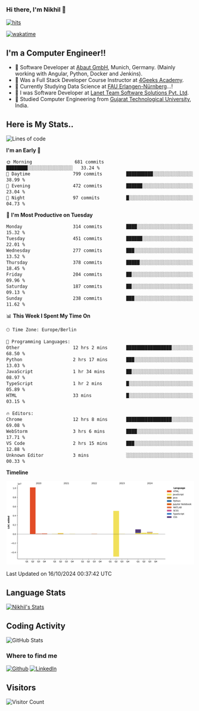 ### Hi there, I'm Nikhil 👋

[![hits](https://hits.sh/github.com/silentsoft/hits.svg?color=2311cc)](https://hits.sh/github.com/silentsoft/hits/)

[![wakatime](https://wakatime.com/badge/user/369b6a3a-7953-4ff9-b7c7-be53d0a7ccc6.svg)](https://wakatime.com/@369b6a3a-7953-4ff9-b7c7-be53d0a7ccc6)

## I'm a  Computer Engineer!!

- 🌱 Software Developer at [Abaut GmbH](https://www.abaut.de/), Munich, Germany. (Mainly working with Angular, Python, Docker and Jenkins).
- 🌱 Was a Full Stack Developer Course Instructor at [4Geeks Academy](https://4geeks.com/).
- 🌱 Currently Studying Data Science at [FAU Erlangen-Nürnberg](https://www.fau.de/)...!
- 🌱 I was Software Developer at [Lanet Team Software Solutions Pvt. Ltd](https://lanetteam.com/).
- 🌱 Studied Computer Engineering from [Gujarat Technological University](https://www.gtu.ac.in/), India.

<h2>Here is My Stats..</h2>

<!--START_SECTION:waka-->
![Lines of code](https://img.shields.io/badge/From%20Hello%20World%20I%27ve%20Written-17.4%20million%20lines%20of%20code-blue)

**I'm an Early 🐤** 

```text
🌞 Morning                681 commits         ████████░░░░░░░░░░░░░░░░░   33.24 % 
🌆 Daytime                799 commits         ██████████░░░░░░░░░░░░░░░   38.99 % 
🌃 Evening                472 commits         ██████░░░░░░░░░░░░░░░░░░░   23.04 % 
🌙 Night                  97 commits          █░░░░░░░░░░░░░░░░░░░░░░░░   04.73 % 
```
📅 **I'm Most Productive on Tuesday** 

```text
Monday                   314 commits         ████░░░░░░░░░░░░░░░░░░░░░   15.32 % 
Tuesday                  451 commits         ██████░░░░░░░░░░░░░░░░░░░   22.01 % 
Wednesday                277 commits         ███░░░░░░░░░░░░░░░░░░░░░░   13.52 % 
Thursday                 378 commits         █████░░░░░░░░░░░░░░░░░░░░   18.45 % 
Friday                   204 commits         ██░░░░░░░░░░░░░░░░░░░░░░░   09.96 % 
Saturday                 187 commits         ██░░░░░░░░░░░░░░░░░░░░░░░   09.13 % 
Sunday                   238 commits         ███░░░░░░░░░░░░░░░░░░░░░░   11.62 % 
```


📊 **This Week I Spent My Time On** 

```text
🕑︎ Time Zone: Europe/Berlin

💬 Programming Languages: 
Other                    12 hrs 2 mins       █████████████████░░░░░░░░   68.50 % 
Python                   2 hrs 17 mins       ███░░░░░░░░░░░░░░░░░░░░░░   13.03 % 
JavaScript               1 hr 34 mins        ██░░░░░░░░░░░░░░░░░░░░░░░   08.97 % 
TypeScript               1 hr 2 mins         █░░░░░░░░░░░░░░░░░░░░░░░░   05.89 % 
HTML                     33 mins             █░░░░░░░░░░░░░░░░░░░░░░░░   03.15 % 

🔥 Editors: 
Chrome                   12 hrs 8 mins       █████████████████░░░░░░░░   69.08 % 
WebStorm                 3 hrs 6 mins        ████░░░░░░░░░░░░░░░░░░░░░   17.71 % 
VS Code                  2 hrs 15 mins       ███░░░░░░░░░░░░░░░░░░░░░░   12.88 % 
Unknown Editor           3 mins              ░░░░░░░░░░░░░░░░░░░░░░░░░   00.33 % 
```

**Timeline**

![Lines of Code chart](https://raw.githubusercontent.com/nikhilmaguwala/nikhilmaguwala/main/assets/bar_graph.png)


 Last Updated on 16/10/2024 00:37:42 UTC
<!--END_SECTION:waka-->

<h2>Language Stats</h2>

[![Nikhil's Stats](https://github-readme-stats.vercel.app/api/wakatime?username=nikhilmaguwala&layout=compact&title=Stats)](https://github.com/nikhilmaguwala)


<h2>Coding Activity</h2>

<p><img src="https://wakatime.com/share/@nikhilmaguwala/7dd532b8-3e5e-4c26-8c46-68cc27712a92.svg" alt="GitHub Stats"></p>

<h3>Where to find me</h3>
<p>
    <a href="https://github.com/nikhilmaguwala" target="_blank"><img alt="Github" src="https://img.shields.io/badge/GitHub-%2312100E.svg?&style=for-the-badge&logo=Github&logoColor=white" /></a>
    <a href="https://www.linkedin.com/in/nikhil-maguwala" target="_blank"><img alt="LinkedIn" src="https://img.shields.io/badge/linkedin-%230077B5.svg?&style=for-the-badge&logo=linkedin&logoColor=white" /></a> 
</p>


<h2>Visitors</h2>

![Visitor Count](https://profile-counter.glitch.me/nikhilmaguwala/count.svg)

[website]: https://nikhilmaguwala.github.io/
[instagram]: https://www.instagram.com/nikhil_maguwala/
[linkedin]: https://www.linkedin.com/in/nikhil-maguwala/

